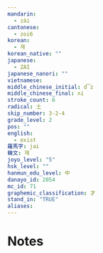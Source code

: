 ```yaml
---
mandarin:
  - zài
cantonese:
  - zoi6
korean:
  - 재
korean_native: ""
japanese:
  - ZAI
japanese_nanori: ""
vietnamese:
middle_chinese_initial: d͡z
middle_chinese_final: ʌi
stroke_count: 6
radical: 土
skip_number: 3-2-4
grade_level: 2
pos: ""
english:
  - exist
羅馬字: jai
韓文: 재
joyo_level: "5"
hsk_level: ""
hanmun_edu_level: 中
danayo_id: 2054
mc_id: 71
graphemic_classification: 才
stand_in: "TRUE"
aliases:
---
```


# Notes
